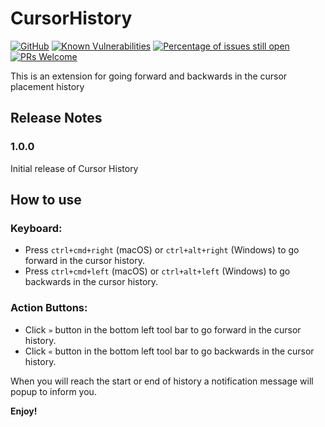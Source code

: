 # CursorHistory 

[![GitHub](https://img.shields.io/github/license/GuyBerko/vscode-extenstion-cursor-history?style=flat)](https://github.com/GuyBerko/vscode-extenstion-cursor-history/blob/main/LICENSE) 
[![Known Vulnerabilities](https://snyk.io/test/github/GuyBerko/vscode-extenstion-cursor-history/badge.svg)](https://snyk.io/test/github/GuyBerko/vscode-extenstion-cursor-history)
[![Percentage of issues still open](https://isitmaintained.com/badge/open/GuyBerko/vscode-extenstion-cursor-history.svg)](http://isitmaintained.com/project/GuyBerko/vscode-extenstion-cursor-history') 
[![PRs Welcome](https://img.shields.io/badge/PRs-welcome-brightgreen.svg?style=flat)](http://makeapullrequest.com)

This is an extension for going forward and backwards in the cursor placement history


## Release Notes


### 1.0.0

Initial release of Cursor History


## How to use

### Keyboard:
* Press `ctrl+cmd+right` (macOS) or `ctrl+alt+right` (Windows) to go forward in the cursor history.
* Press `ctrl+cmd+left` (macOS) or `ctrl+alt+left` (Windows) to go backwards in the cursor history.

### Action Buttons:
* Click `»` button in the bottom left tool bar to go forward in the cursor history.
* Click `«` button in the bottom left tool bar to go backwards in the cursor history.

When you will reach the start or end of history a notification message will popup to inform you.



**Enjoy!**

